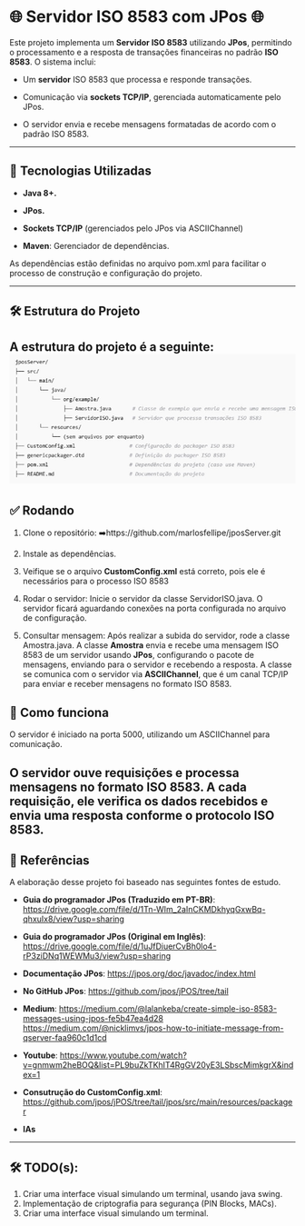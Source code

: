 # 🌐 Servidor ISO 8583 com JPos 🌐

Este projeto implementa um **Servidor ISO 8583** utilizando **JPos**, permitindo o processamento e a resposta de transações financeiras no padrão **ISO 8583**. O sistema inclui:

- Um **servidor** ISO 8583 que processa e responde transações.

- Comunicação via **sockets TCP/IP**, gerenciada automaticamente pelo JPos.

- O servidor envia e recebe mensagens formatadas de acordo com o padrão ISO 8583.

---
## 🚀 Tecnologias Utilizadas

- **Java 8+.**

- **JPos.**

- **Sockets TCP/IP** (gerenciados pelo JPos via ASCIIChannel)
- **Maven**: Gerenciador de dependências.

As dependências estão definidas no arquivo pom.xml para facilitar o processo de construção e configuração do projeto.

---
## 🛠️ Estrutura do Projeto
A estrutura do projeto é a seguinte:
![alt text](Estrutura.jpeg)
---
## ✅ Rodando
1. Clone o repositório:
   ➡️https://github.com/marlosfellipe/jposServer.git

2. Instale as dependências.

3. Veifique se o arquivo **CustomConfig.xml** está correto, pois ele é necessários para o processo ISO 8583

4. Rodar o servidor: Inicie o servidor da classe ServidorISO.java. O servidor ficará aguardando conexões na porta configurada no arquivo de configuração.

5. Consultar mensagem: Após realizar a subida do servidor, rode a classe Amostra.java. A classe **Amostra** envia e recebe uma mensagem ISO 8583 de um servidor usando **JPos**, configurando o pacote de mensagens, enviando para o servidor e recebendo a resposta. A classe se comunica com o servidor via **ASCIIChannel**, que é um canal TCP/IP para enviar e receber mensagens no formato ISO 8583.

## 💬 Como funciona

O servidor é iniciado na porta 5000, utilizando um ASCIIChannel para comunicação.

O servidor ouve requisições e processa mensagens no formato ISO 8583. A cada requisição, ele verifica os dados recebidos e envia uma resposta conforme o protocolo ISO 8583.
---
## 📖 Referências
A elaboração desse projeto foi baseado nas seguintes fontes de estudo.

- **Guia do programador JPos (Traduzido em PT-BR)**: https://drive.google.com/file/d/1Tn-WIm_2aInCKMDkhyqGxwBq-qhxuIx8/view?usp=sharing

- **Guia do programador JPos (Original em Inglês)**: https://drive.google.com/file/d/1uJfDiuerCvBh0lo4-rP3ziDNq1WEWMu3/view?usp=sharing

- **Documentação JPos**: https://jpos.org/doc/javadoc/index.html

- **No GitHub JPos**: https://github.com/jpos/jPOS/tree/tail

- **Medium**: https://medium.com/@lalankeba/create-simple-iso-8583-messages-using-jpos-fe5b47ea4d28
  https://medium.com/@nicklimvs/jpos-how-to-initiate-message-from-qserver-faa960c1d1cd

- **Youtube**: https://www.youtube.com/watch?v=gnmwm2heBOQ&list=PL9buZkTKhIT4RgGV20yE3LSbscMimkgrX&index=1

- **Consutrução do CustomConfig.xml**: https://github.com/jpos/jPOS/tree/tail/jpos/src/main/resources/packager

- **IAs**
___
## 🛠️ TODO(s):
1. Criar uma interface visual simulando um terminal, usando java swing.
2. Implementação de criptografia para segurança (PIN Blocks, MACs).
3. Criar uma interface visual simulando um terminal.
